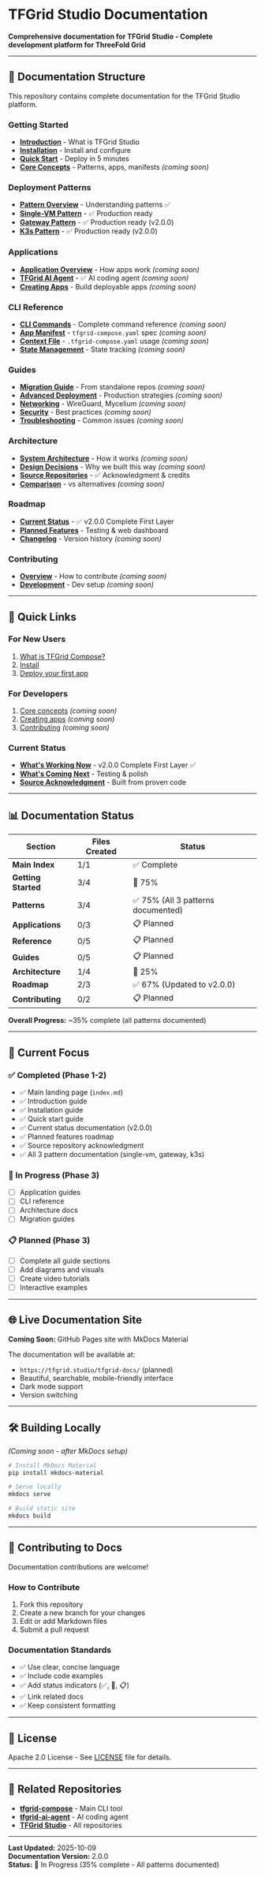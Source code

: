 # TFGrid Studio Documentation

**Comprehensive documentation for TFGrid Studio - Complete development platform for ThreeFold Grid**

---

## 📖 Documentation Structure

This repository contains complete documentation for the TFGrid Studio platform.

### Getting Started
- **[Introduction](getting-started/introduction.md)** - What is TFGrid Studio
- **[Installation](getting-started/installation.md)** - Install and configure
- **[Quick Start](getting-started/quickstart.md)** - Deploy in 5 minutes
- **[Core Concepts](getting-started/concepts.md)** - Patterns, apps, manifests _(coming soon)_

### Deployment Patterns
- **[Pattern Overview](patterns/overview.md)** - Understanding patterns ✅
- **[Single-VM Pattern](patterns/single-vm/)** - ✅ Production ready
- **[Gateway Pattern](patterns/gateway/)** - ✅ Production ready (v2.0.0)
- **[K3s Pattern](patterns/k3s/)** - ✅ Production ready (v2.0.0)

### Applications
- **[Application Overview](applications/overview.md)** - How apps work _(coming soon)_
- **[TFGrid AI Agent](applications/tfgrid-ai-agent/)** - ✅ AI coding agent _(coming soon)_
- **[Creating Apps](applications/creating-apps.md)** - Build deployable apps _(coming soon)_

### CLI Reference
- **[CLI Commands](reference/cli.md)** - Complete command reference _(coming soon)_
- **[App Manifest](reference/manifest.md)** - `tfgrid-compose.yaml` spec _(coming soon)_
- **[Context File](reference/context-file.md)** - `.tfgrid-compose.yaml` usage _(coming soon)_
- **[State Management](reference/state.md)** - State tracking _(coming soon)_

### Guides
- **[Migration Guide](guides/migration.md)** - From standalone repos _(coming soon)_
- **[Advanced Deployment](guides/deployment.md)** - Production strategies _(coming soon)_
- **[Networking](guides/networking.md)** - WireGuard, Mycelium _(coming soon)_
- **[Security](guides/security.md)** - Best practices _(coming soon)_
- **[Troubleshooting](guides/troubleshooting.md)** - Common issues _(coming soon)_

### Architecture
- **[System Architecture](architecture/overview.md)** - How it works _(coming soon)_
- **[Design Decisions](architecture/design-decisions.md)** - Why we built this way _(coming soon)_
- **[Source Repositories](architecture/source-repos.md)** - ✅ Acknowledgment & credits
- **[Comparison](architecture/comparison.md)** - vs alternatives _(coming soon)_

### Roadmap
- **[Current Status](roadmap/current.md)** - ✅ v2.0.0 Complete First Layer
- **[Planned Features](roadmap/planned.md)** - Testing & web dashboard
- **[Changelog](roadmap/changelog.md)** - Version history _(coming soon)_

### Contributing
- **[Overview](contributing/overview.md)** - How to contribute _(coming soon)_
- **[Development](contributing/development.md)** - Dev setup _(coming soon)_

---

## 🚀 Quick Links

### For New Users
1. [What is TFGrid Compose?](getting-started/introduction.md)
2. [Install](getting-started/installation.md)
3. [Deploy your first app](getting-started/quickstart.md)

### For Developers
1. [Core concepts](getting-started/concepts.md) _(coming soon)_
2. [Creating apps](applications/creating-apps.md) _(coming soon)_
3. [Contributing](contributing/overview.md) _(coming soon)_

### Current Status
- **[What's Working Now](roadmap/current.md)** - v2.0.0 Complete First Layer ✅
- **[What's Coming Next](roadmap/planned.md)** - Testing & polish
- **[Source Acknowledgment](architecture/source-repos.md)** - Built from proven code

---

## 📊 Documentation Status

| Section | Files Created | Status |
|---------|---------------|--------|
| **Main Index** | 1/1 | ✅ Complete |
| **Getting Started** | 3/4 | 🔄 75% |
| **Patterns** | 3/4 | ✅ 75% (All 3 patterns documented) |
| **Applications** | 0/3 | 📋 Planned |
| **Reference** | 0/5 | 📋 Planned |
| **Guides** | 0/5 | 📋 Planned |
| **Architecture** | 1/4 | 🔄 25% |
| **Roadmap** | 2/3 | ✅ 67% (Updated to v2.0.0) |
| **Contributing** | 0/2 | 📋 Planned |

**Overall Progress:** ~35% complete (all patterns documented)

---

## 🎯 Current Focus

### ✅ Completed (Phase 1-2)
- ✅ Main landing page (`index.md`)
- ✅ Introduction guide
- ✅ Installation guide
- ✅ Quick start guide
- ✅ Current status documentation (v2.0.0)
- ✅ Planned features roadmap
- ✅ Source repository acknowledgment
- ✅ All 3 pattern documentation (single-vm, gateway, k3s)

### 🚧 In Progress (Phase 3)
- [ ] Application guides
- [ ] CLI reference
- [ ] Architecture docs
- [ ] Migration guides

### 📋 Planned (Phase 3)
- [ ] Complete all guide sections
- [ ] Add diagrams and visuals
- [ ] Create video tutorials
- [ ] Interactive examples

---

## 🌐 Live Documentation Site

**Coming Soon:** GitHub Pages site with MkDocs Material

The documentation will be available at:
- `https://tfgrid.studio/tfgrid-docs/` (planned)
- Beautiful, searchable, mobile-friendly interface
- Dark mode support
- Version switching

---

## 🛠️ Building Locally

_(Coming soon - after MkDocs setup)_

```bash
# Install MkDocs Material
pip install mkdocs-material

# Serve locally
mkdocs serve

# Build static site
mkdocs build
```

---

## 🤝 Contributing to Docs

Documentation contributions are welcome!

### How to Contribute
1. Fork this repository
2. Create a new branch for your changes
3. Edit or add Markdown files
4. Submit a pull request

### Documentation Standards
- ✅ Use clear, concise language
- ✅ Include code examples
- ✅ Add status indicators (✅, 🚧, 📋)
- ✅ Link related docs
- ✅ Keep consistent formatting

---

## 📝 License

Apache 2.0 License - See [LICENSE](LICENSE) file for details.

---

## 🔗 Related Repositories

- **[tfgrid-compose](https://github.com/tfgrid-studio/tfgrid-compose)** - Main CLI tool
- **[tfgrid-ai-agent](https://github.com/tfgrid-studio/tfgrid-ai-agent)** - AI coding agent
- **[TFGrid Studio](https://github.com/tfgrid-studio)** - All repositories

---

**Last Updated:** 2025-10-09  
**Documentation Version:** 2.0.0  
**Status:** 🔄 In Progress (35% complete - All patterns documented)
